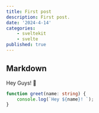 ```yaml
---
title: First post
description: First post.
date: '2024-4-14'
categories:
    - sveltekit
    - svelte
published: true
---
```


## Markdown

Hey Guys! 👋

```ts
function greet(name: string) {
    console.log(`Hey ${name}! `);
}
```